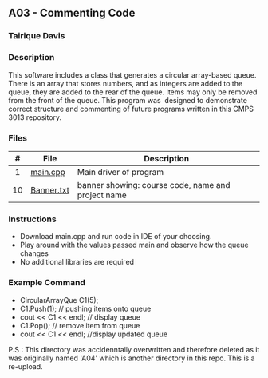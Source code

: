 ## A03 - Commenting Code
### Tairique Davis
### Description

This software includes a class that generates a circular array-based queue. There is an array that 
 stores numbers, and as integers are added to the queue, they are added to the rear of the queue.
 Items may only be removed from the front of the queue. This program was  designed to demonstrate  
 correct structure and commenting of future programs written in this CMPS 3013 repository.
 
 ### Files

|   #   | File     | Description                      |
| :---: | -------- | -------------------------------- |
|   1   | <a href = "https://github.com/Logicxrd/3013-Algorithms-Davis/blob/main/Assignments/A03/main.cpp">main.cpp</a> | Main driver of program |
|  10   | <a href = "https://github.com/Logicxrd/3013-Algorithms-Davis/blob/main/Assignments/A03/banner.cpp">Banner.txt</a>| banner showing: course code, name and project name|


### Instructions

- Download main.cpp and run code in IDE of your choosing. 
- Play around with the values passed main and observe how the queue changes
- No additional libraries are required

### Example Command

  - CircularArrayQue C1(5);
  -  C1.Push(1);     // pushing items onto queue
  -  cout << C1 << endl; // display queue
  -  C1.Pop();    // remove item from queue
  - cout << C1 << endl; //display updated queue

P.S : This directory was accidenntally overwritten and therefore deleted as it was originally named 'A04' which is another directory in this repo. This is a re-upload.

